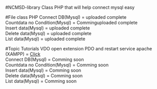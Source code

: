 #NCMSD-library
Class PHP that will help connect mysql easy

#File class PHP
Connect DB(Mysql) = uploaded complete <br />
Countdata no Condition(Mysql) = Comminguploaded complete <br />
Insert data(Mysql) = uploaded complete <br />
Delete data(Mysql) = uploaded complete <br />
List data(Mysql) = uploaded complete <br />

#Topic Tutorials VDO
open extension PDO and restart service apache (XAMPP) = <a href="https://www.youtube.com/watch?v=ACr9dYacP0M">Click</a><br />
Connect DB(Mysql) = Comming soon <br />
Countdata no Condition(Mysql) = Comming soon <br />
Insert data(Mysql) = Comming soon <br />
Delete data(Mysql) = Comming soon <br />
List data(Mysql) = Comming soon <br />
